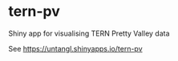 # tern-pv
Shiny app for visualising TERN Pretty Valley data

See https://untangl.shinyapps.io/tern-pv
